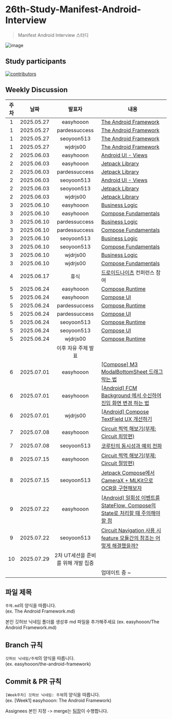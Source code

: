 # 26th-Study-Manifest-Android-Interview
> Manifest Android Interview 스터디

![image](https://github.com/user-attachments/assets/2c657bf2-1f45-412d-a84c-b3775bf25861)

## Study participants
[![contributors](https://contrib.rocks/image?repo=YAPP-Github/26th-Study-Manifest-Android-Interview)](https://github.com/YAPP-Github/26th-Study-Manifest-Android-Interview/contributors)

## Weekly Discussion
| 주차 | 날짜 | 발표자 | 내용 |
  | :-------------: | :-------------: |:-:| ------------- |
| 1 | 2025.05.27 | easyhooon | [The Android Framework](https://velog.io/@mraz3068/The-Android-Framework) |
| 1 | 2025.05.27 | pardessuccess | [The Android Framework](https://github.com/YAPP-Github/26th-Study-Manifest-Android-Interview/blob/main/pardessuccess/the-android-framework.md) |
| 1 | 2025.05.27 | seoyoon513 | [The Android Framework](https://admitted-guppy-255.notion.site/Android-Framework-1ff5e09041be80a0b523e6594849b033?pvs=4) |
| 1 | 2025.05.27 | wjdrjs00 | [The Android Framework](https://github.com/YAPP-Github/26th-Study-Manifest-Android-Interview/blob/main/wjdrjs00/The%20Android%20Framework.md) |
| 2 | 2025.06.03 | easyhooon | [Android UI - Views](https://velog.io/@mraz3068/Android-UI-Views) |
| 2 | 2025.06.03 | easyhooon | [Jetpack Library](https://velog.io/@mraz3068/Android-Jetpack-Library-53fndzvv) |
| 2 | 2025.06.03 | pardessuccess | [Jetpack Library](https://velog.io/@zkwhdgur2/Jetpack-Library) |
| 2 | 2025.06.03 | seoyoon513 | [Android UI - Views](https://admitted-guppy-255.notion.site/Android-UI-Views-2025e09041be80ee9dd3ea03f00ef581) |
| 2 | 2025.06.03 | seoyoon513 | [Jetpack Library](https://admitted-guppy-255.notion.site/Jetpack-Library-2025e09041be80ba9b81ee7ffaafe1b7) |
| 2 | 2025.06.03 | wjdrjs00 | [Jetpack Library](https://github.com/YAPP-Github/26th-Study-Manifest-Android-Interview/blob/main/wjdrjs00/Jetpack%20Library.md) |
| 3 | 2025.06.10 | easyhooon | [Business Logic](https://velog.io/@mraz3068/Android-Business-Logic) |
| 3 | 2025.06.10 | easyhooon | [Compose Fundamentals](https://velog.io/@mraz3068/Android-Compose-Fundametals) |
| 3 | 2025.06.10 | pardessuccess | [Business Logic](https://velog.io/@zkwhdgur2/Android-Manifest-Interview-Business-Logic) |
| 3 | 2025.06.10 | pardessuccess | [Compose Fundamentals](https://velog.io/@zkwhdgur2/Android-Manifest-Interview-Compose-Fundamentals) |
| 3 | 2025.06.10 | seoyoon513 | [Business Logic](https://admitted-guppy-255.notion.site/Business-Logic-20d5e09041be806fa668e1031b8280a5?source=copy_link) |
| 3 | 2025.06.10 | seoyoon513 | [Compose Fundamentals](https://admitted-guppy-255.notion.site/Compose-Fundamentals-20d5e09041be802387fadc242f288abd) |
| 3 | 2025.06.10 | wjdrjs00 | [Business Logic](https://github.com/YAPP-Github/26th-Study-Manifest-Android-Interview/blob/main/wjdrjs00/Business%20Logic.md) |
| 3 | 2025.06.10 | wjdrjs00 | [Compose Fundamentals](https://github.com/YAPP-Github/26th-Study-Manifest-Android-Interview/blob/main/wjdrjs00/Business%20Logic.md) |
| 4 | 2025.06.17 | 휴식 | [드로이드나이츠](https://www.droidknights.dev/) 컨퍼런스 참여 |
| 5 | 2025.06.24 | easyhooon | [Compose Runtime](https://velog.io/@mraz3068/Android-Compose-Runtime-5k4a33m8) |
| 5 | 2025.06.24 | easyhooon | [Compose UI](https://velog.io/@mraz3068/Android-Compose-UI) |
| 5 | 2025.06.24 | pardessuccess | [Compose Runtime](https://velog.io/@zkwhdgur2/Android-Manifest-Interview-Compose-Runtime) |
| 5 | 2025.06.24 | pardessuccess | [Compose UI](https://velog.io/@zkwhdgur2/Android-Manifest-Interview-Compose-UI) |
| 5 | 2025.06.24 | seoyoon513 | [Compose Runtime](https://admitted-guppy-255.notion.site/Compose-Runtime-21c5e09041be80cf9506c5c1c1fb56e8?source=copy_link) |
| 5 | 2025.06.24 | seoyoon513 | [Compose UI](https://admitted-guppy-255.notion.site/Compose-UI-21c5e09041be800897b4d2ea2219a5b1?source=copy_link) |
| 5 | 2025.06.24 | wjdrjs00 | [Compose Runtime](https://github.com/YAPP-Github/26th-Study-Manifest-Android-Interview/blob/main/wjdrjs00/Compose%20Runtime.md) |
|    |            | 이후 자유 주제 발표 |
| 6 | 2025.07.01 | easyhooon | [[Compose] M3 ModalBottomSheet 드래그 막는 법](https://velog.io/@mraz3068/Compose-M3-ModalBottomSheet-Drag-Disabled) |
| 6 | 2025.07.01 | easyhooon | [[Android] FCM Background 에서 수신하여 진입 화면 변경 하는 법](https://velog.io/@mraz3068/Android-FCM-Background-Receive-Way) |
| 6 | 2025.07.01 | wjdrjs00 | [[Android] Compose TextField UX 개선하기](https://wjd-gun.tistory.com/18) |
| 7 | 2025.07.08 | easyhooon | [Circuit 찍먹 해보기(부제: Circuit 희망편)](https://speakerdeck.com/easyhooon/circuit-jjigmeoghaebogi-buje-circuit-hyimangpyeon) |
| 7 | 2025.07.08 | seoyoon513 | [코루틴의 동시성과 예외 전파](https://velog.io/@syoon513/%EC%BD%94%EB%A3%A8%ED%8B%B4%EC%9D%98-%EB%8F%99%EC%8B%9C%EC%84%B1%EA%B3%BC-%EC%98%88%EC%99%B8-%EC%A0%84%ED%8C%8C) |
| 8 | 2025.07.15 | easyhooon | [Circuit 찍먹 해보기(부제: Circuit 절망편)](https://speakerdeck.com/easyhooon/circuit-jjigmeoghaebogi-buje-circuit-jeolmangpyeon) |
| 8 | 2025.07.15 | seoyoon513 | [Jetpack Compose에서 CameraX + MLKit으로 OCR을 구현해보자](https://velog.io/@syoon513/Jetpack-Compose%EC%97%90%EC%84%9C-CameraX-MLKit%EC%9C%BC%EB%A1%9C-OCR%EC%9D%84-%EA%B5%AC%ED%98%84%ED%95%B4%EB%B3%B4%EC%9E%90) |
| 9 | 2025.07.22 | easyhooon | [[Android] 일회성 이벤트를 StateFlow, Compose의 State로 처리할 때 주의해야할 점](https://velog.io/@mraz3068/Handle-One-Time-Event-As-State) |
| 9 | 2025.07.22 | seoyoon513 | [Circuit Navigation 사용 시 feature 모듈간의 참조는 어떻게 해결했을까?](https://velog.io/@syoon513/Circuit-Navigation-%EC%82%AC%EC%9A%A9-%EC%8B%9C-feature-%EB%AA%A8%EB%93%88%EA%B0%84-%EC%88%9C%ED%99%98-%EC%B0%B8%EC%A1%B0%EB%8A%94-%EC%96%B4%EB%96%BB%EA%B2%8C-%ED%95%B4%EA%B2%B0%ED%96%88%EC%9D%84%EA%B9%8C)
| 10 | 2025.07.29 | 2차 UT세션을 준비를 위해 개발 집중|
|    |            |     | 업데이트 중 ~ |

## 파일 제목
`주제.md`의 양식을 따릅니다.  
(ex. The Android Framework.md)

본인 깃허브 닉네임 폴더를 생성후 md 파일을 추가해주세요
(ex. easyhooon/The Android Framework.md)

## Branch 규칙

`깃허브 닉네임/주제`의 양식을 따릅니다.  
(ex. easyhooon/the-android-framework)

## Commit & PR 규칙

`[Week주차] 깃허브 닉네임: 주제`의 양식을 따릅니다.  
(ex. [Week1] easyhooon: The Android Framework)

Assignees 본인 지정 -> merge는 [팀장](https://github.com/easyhooon)이 수행합니다.
